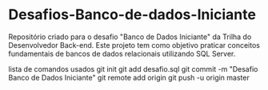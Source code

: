 # Desafios-Banco-de-dados-Iniciante
Repositório criado para o desafio "Banco de Dados Iniciante" da Trilha do Desenvolvedor Back-end. Este projeto tem como objetivo praticar conceitos fundamentais de bancos de dados relacionais utilizando SQL Server.

lista de comandos usados
git init
git add desafio.sql
git commit -m "Desafio Banco de Dados Iniciante"
git remote add origin <URL-do-seu-repo>
git push -u origin master
